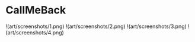 CallMeBack
==========

!(art/screenshots/1.png)
!(art/screenshots/2.png)
!(art/screenshots/3.png)
!(art/screenshots/4.png)
